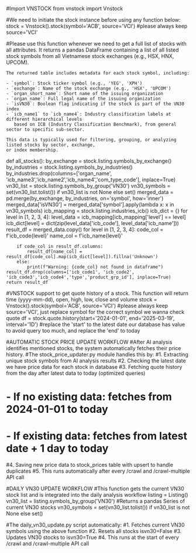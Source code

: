 #Import VNSTOCK
from vnstock import Vnstock

#We need to initiate the stock instance before using any function below:
stock = Vnstock().stock(symbol='ACB', source='VCI') #please always keep source='VCI'

#Please use this function whenever we need to get a full list of stocks with all attributes. It returns a pandas DataFrame containing a list of all listed stock symbols from all Vietnamese stock exchanges (e.g., HSX, HNX, UPCOM).

    The returned table includes metadata for each stock symbol, including:

    - `symbol`: Stock ticker symbol (e.g., 'YEG', 'XPH')
    - `exchange`: Name of the stock exchange (e.g., 'HSX', 'UPCOM')
    - `organ_short_name`: Short name of the issuing organization
    - `organ_name`: Full legal name of the issuing organization
    - `isVN30`: Boolean flag indicating if the stock is part of the VN30 index
    - `icb_name1` to `icb_name4`: Industry classification labels at different hierarchical levels 
       based on ICB (Industry Classification Benchmark), from general sector to specific sub-sector.

    This data is typically used for filtering, grouping, or analyzing listed stocks by sector, exchange,
    or index membership.


def all_stocks():
    by_exchange = stock.listing.symbols_by_exchange()
    by_industries = stock.listing.symbols_by_industries()
    by_industries.drop(columns=['organ_name', 'icb_name3','icb_name2','icb_name4','com_type_code'], inplace=True)
    vn30_list = stock.listing.symbols_by_group('VN30')
    vn30_symbols = set(vn30_list.tolist()) if vn30_list is not None else set()
    merged_data = pd.merge(by_exchange, by_industries, on='symbol', how='inner')
    merged_data['isVN30'] = merged_data['symbol'].apply(lambda x: x in vn30_symbols)
    icb_mapping = stock.listing.industries_icb()
    icb_dict = {}
    for level in [1, 2, 3, 4]:
                level_data = icb_mapping[icb_mapping['level'] == level]
                icb_dict[level] = dict(zip(level_data['icb_code'], level_data['icb_name']))
    result_df = merged_data.copy()
    for level in [1, 2, 3, 4]:
        code_col = f'icb_code{level}'
        name_col = f'icb_name{level}'
                
        if code_col in result_df.columns:
            result_df[name_col] = result_df[code_col].map(icb_dict[level]).fillna('Unknown')
        else:
            print(f"Warning: {code_col} not found in dataframe")
    result_df.drop(columns=['icb_code1', 'icb_code2', 'icb_code3','icb_code4','type','product_grp_id'], inplace=True)
    return result_df

#VNSTOCK support to get quote history of a stock. This function will return time (yyyy-mm-dd), open, high, low, close and volume
stock = Vnstock().stock(symbol='ACB', source='VCI') #please always keep source='VCI', just replace symbol for the correct symbol we wanna check quote
df = stock.quote.history(start='2024-01-01', end='2025-03-19', interval='1D') #replace the 'start' to the latest date our database has value to avoid query too much, and replace the 'end' to today

#AUTOMATIC STOCK PRICE UPDATE WORKFLOW
#After AI analysis identifies mentioned stocks, the system automatically fetches their price history.
#The stock_price_updater.py module handles this by:
#1. Extracting unique stock symbols from AI analysis results
#2. Checking the latest date we have price data for each stock in database
#3. Fetching quote history from the day after latest data to today (optimized queries)
#   - If no existing data: fetches from 2024-01-01 to today
#   - If existing data: fetches from latest date + 1 day to today
#4. Saving new price data to stock_prices table with upsert to handle duplicates
#5. This runs automatically after every /crawl and /crawl-multiple API call

#DAILY VN30 UPDATE WORKFLOW
#This function gets the current VN30 stock list and is integrated into the daily analysis workflow
listing = Listing()
vn30_list = listing.symbols_by_group('VN30')  #Returns a pandas Series of current VN30 stocks
vn30_symbols = set(vn30_list.tolist()) if vn30_list is not None else set()

#The daily_vn30_update.py script automatically:
#1. Fetches current VN30 symbols using the above function
#2. Resets all stocks isvn30=False 
#3. Updates VN30 stocks to isvn30=True
#4. This runs at the start of every /crawl and /crawl-multiple API call




